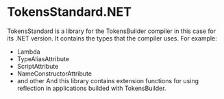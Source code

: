 # TokensStandard.NET
TokensStandard is a library for the TokensBuilder compiler in this case for its .NET version. It contains the types that the compiler uses. For example:
* Lambda
* TypeAliasAttribute
* ScriptAttribute
* NameConstructorAttribute
* and other
And this library contains extension functions for using reflection in applications builded with TokensBuilder.
